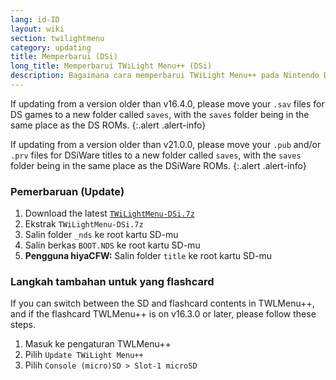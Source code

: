 ```yaml
---
lang: id-ID
layout: wiki
section: twilightmenu
category: updating
title: Memperbarui (DSi)
long_title: Memperbarui TWiLight Menu++ (DSi)
description: Bagaimana cara memperbarui TWiLight Menu++ pada Nintendo DSi
---
```


If updating from a version older than v16.4.0, please move your `.sav` files for DS games to a new folder called `saves`, with the `saves` folder being in the same place as the DS ROMs.
{:.alert .alert-info}

If updating from a version older than v21.0.0, please move your `.pub` and/or `.prv` files for DSiWare titles to a new folder called `saves`, with the `saves` folder being in the same place as the DSiWare ROMs.
{:.alert .alert-info}

### Pemerbaruan (Update)
1. Download the latest [`TWiLightMenu-DSi.7z`](https://github.com/DS-Homebrew/TWiLightMenu/releases/latest/download/TWiLightMenu-DSi.7z)
1. Ekstrak `TWiLightMenu-DSi.7z`
1. Salin folder `_nds` ke root kartu SD-mu
1. Salin berkas `BOOT.NDS` ke root kartu SD-mu
1. **Pengguna hiyaCFW:** Salin folder `title` ke root kartu SD-mu

### Langkah tambahan untuk yang flashcard

If you can switch between the SD and flashcard contents in TWLMenu++, and if the flashcard TWLMenu++ is on v16.3.0 or later, please follow these steps.

1. Masuk ke pengaturan TWLMenu++
1. Pilih `Update TWiLight Menu++`
1. Pilih `Console (micro)SD > Slot-1 microSD`
